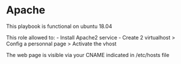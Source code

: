# Apache

This playbook is functional on ubuntu 18.04

This role allowed to:
	- Install Apache2 service
	- Create 2 virtualhost > Config a personnal page > Activate the vhost

The web page is visible via your CNAME indicated in /etc/hosts file 
